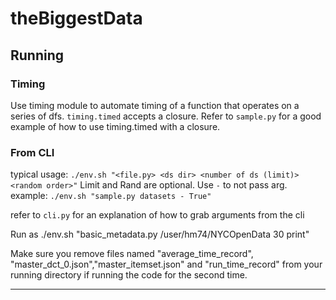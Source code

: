 # theBiggestData

## Running

### Timing

Use timing module to automate timing of a function that operates on a series of dfs.
`timing.timed` accepts a closure. Refer to `sample.py` for a good example of how to use timing.timed with a closure.

### From CLI

typical usage: `./env.sh "<file.py> <ds dir> <number of ds (limit)> <random order>"`
Limit and Rand are optional. Use `-` to not pass arg.
example: `./env.sh "sample.py datasets - True"`

refer to `cli.py` for an explanation of how to grab arguments from the cli

Run as ./env.sh "basic_metadata.py /user/hm74/NYCOpenData 30 print"

Make sure you remove files named "average_time_record", "master_dct_0.json","master_itemset.json" and "run_time_record" from your running directory if running the code for the second time.

---

